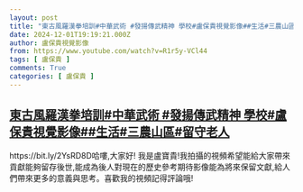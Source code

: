 ```yaml
---
layout: post
title: "東古風羅漢拳培訓#中華武術 #發揚傳武精神 學校#盧保貴視覺影像##生活#三農山區#留守老人"
date: 2024-12-01T19:19:21.000Z
author: 盧保貴視覺影像
from: https://www.youtube.com/watch?v=R1r5y-VCl44
tags: [ 盧保貴 ]
comments: True
categories: [ 盧保貴 ]
---
```

<!--1733080761000-->
[東古風羅漢拳培訓#中華武術 #發揚傳武精神 學校#盧保貴視覺影像##生活#三農山區#留守老人](https://www.youtube.com/watch?v=R1r5y-VCl44)
------

<div>
https://bit.ly/2YsRD8D哈嘍,大家好! 我是盧寶貴!我拍攝的視頻希望能給大家帶來貢獻能夠留存後世,能成為後人對現在的歷史參考期待影像能為將來保留文獻,給人們帶來更多的意義與思考。喜歡我的視頻記得評論哦!
</div>
